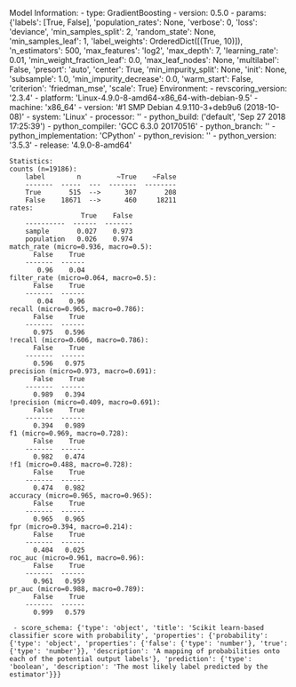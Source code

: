 Model Information:
	 - type: GradientBoosting
	 - version: 0.5.0
	 - params: {'labels': [True, False], 'population_rates': None, 'verbose': 0, 'loss': 'deviance', 'min_samples_split': 2, 'random_state': None, 'min_samples_leaf': 1, 'label_weights': OrderedDict([(True, 10)]), 'n_estimators': 500, 'max_features': 'log2', 'max_depth': 7, 'learning_rate': 0.01, 'min_weight_fraction_leaf': 0.0, 'max_leaf_nodes': None, 'multilabel': False, 'presort': 'auto', 'center': True, 'min_impurity_split': None, 'init': None, 'subsample': 1.0, 'min_impurity_decrease': 0.0, 'warm_start': False, 'criterion': 'friedman_mse', 'scale': True}
	Environment:
	 - revscoring_version: '2.3.4'
	 - platform: 'Linux-4.9.0-8-amd64-x86_64-with-debian-9.5'
	 - machine: 'x86_64'
	 - version: '#1 SMP Debian 4.9.110-3+deb9u6 (2018-10-08)'
	 - system: 'Linux'
	 - processor: ''
	 - python_build: ('default', 'Sep 27 2018 17:25:39')
	 - python_compiler: 'GCC 6.3.0 20170516'
	 - python_branch: ''
	 - python_implementation: 'CPython'
	 - python_revision: ''
	 - python_version: '3.5.3'
	 - release: '4.9.0-8-amd64'
	
	Statistics:
	counts (n=19186):
		label        n         ~True    ~False
		-------  -----  ---  -------  --------
		True       515  -->      307       208
		False    18671  -->      460     18211
	rates:
		              True    False
		----------  ------  -------
		sample       0.027    0.973
		population   0.026    0.974
	match_rate (micro=0.936, macro=0.5):
		  False    True
		-------  ------
		   0.96    0.04
	filter_rate (micro=0.064, macro=0.5):
		  False    True
		-------  ------
		   0.04    0.96
	recall (micro=0.965, macro=0.786):
		  False    True
		-------  ------
		  0.975   0.596
	!recall (micro=0.606, macro=0.786):
		  False    True
		-------  ------
		  0.596   0.975
	precision (micro=0.973, macro=0.691):
		  False    True
		-------  ------
		  0.989   0.394
	!precision (micro=0.409, macro=0.691):
		  False    True
		-------  ------
		  0.394   0.989
	f1 (micro=0.969, macro=0.728):
		  False    True
		-------  ------
		  0.982   0.474
	!f1 (micro=0.488, macro=0.728):
		  False    True
		-------  ------
		  0.474   0.982
	accuracy (micro=0.965, macro=0.965):
		  False    True
		-------  ------
		  0.965   0.965
	fpr (micro=0.394, macro=0.214):
		  False    True
		-------  ------
		  0.404   0.025
	roc_auc (micro=0.961, macro=0.96):
		  False    True
		-------  ------
		  0.961   0.959
	pr_auc (micro=0.988, macro=0.789):
		  False    True
		-------  ------
		  0.999   0.579
	
	 - score_schema: {'type': 'object', 'title': 'Scikit learn-based classifier score with probability', 'properties': {'probability': {'type': 'object', 'properties': {'false': {'type': 'number'}, 'true': {'type': 'number'}}, 'description': 'A mapping of probabilities onto each of the potential output labels'}, 'prediction': {'type': 'boolean', 'description': 'The most likely label predicted by the estimator'}}}

